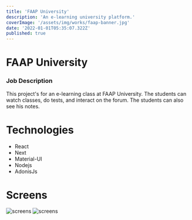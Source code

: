 ```yaml
---
title: 'FAAP University'
description: 'An e-learning university platform.'
coverImage: '/assets/img/works/faap-banner.jpg'
date: '2022-01-01T05:35:07.322Z'
published: true
---
```

# FAAP University

### Job Description

  This project's for an e-learning class at FAAP University.
  The students can watch classes, do tests, and interact on the forum.
  The students can also see his notes.


 # Technologies

 - React
 - Next
 - Material-UI
 - Nodejs
 - AdonisJs

# Screens

![screens](/assets/img/works/faaap-screen.png "FAAP")
![screens](/assets/img/works/faaap-screen-2.png "FAAP")
